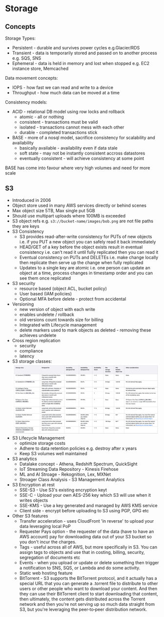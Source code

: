 # Storage

## Concepts

Storage Types:

- Persistent - durable and survives power cycles e.g.Glacier/RDS
- Transient - data is temporarily stored and passed on to another process e.g. SQS, SNS
- Ephemeral - data is held in memory and lost when stopped e.g. EC2 instance store, Memcached

Data movement concepts:

- IOPS - how fast we can read and write to a device
- Throughput - how much data can be moved at a time

Consistency models:

- ACID - relational DB model using row locks and rollback
  - atomic - all or nothing
  - consistent - transactions must be valid
  - isolated - transactions cannot mess with each other
  - durable - completed transactions stick
- BASE - more of a nosql model, sacrifice consistency for scalability and availability
  - basically available - availability even if data stale
  - soft state - may not be instantly consistent accross datastores
  - eventually consistent - will achieve consistency at some point

BASE has come into favour where very high volumes and need for more scale

## S3

- Introduced in 2006
- Object store used in many AWS services directly or behind scenes
- Max object size 5TB, Max single put 5GB
- Should use multipart uploads where 100MB is exceeded
- S3 object refs e.g. `s3://bucket-name/images/bob.png` are not file paths they are keys
- S3 Consistency
  - S3 provides read-after-write consistency for PUTs of new objects i.e. if you PUT a new object you can safely read it back immediately
  - HEAD/GET of a key before the object exists result in eventual consistency i.e. can't read it until fully replicated then you can read it
  - Eventual consistency on PUTs and DELETEs i.e. make change locally then replicate then serve up the change when fully replicated
  - Updates to a single key are atomic i.e. one person can update an object at a time, process changes in timestamp order and you can see them once replicated
- S3 security
  - resource based (object ACL, bucket policy)
  - User based (IAM policies)
  - Optional MFA before delete - protect from accidental 
- Versioning
  - new version of object with each write
  - enables undelete / rollback
  - old versions count towards size for billing
  - Integrated with Lifecycle management
  - delete markers used to mark objects as deleted - removing these achieves undelete
- Cross region replication
  - security
  - compliance
  - latency
- S3 storage classes: ![S3 Storage Classes](../images/s3-storage-classes.png)
- S3 Lifecycle Management
  - optimize storage costs
  - Adhere to data retention policies e.g. destroy after x years
  - Keep S3 volumes well maintained
- S3 analytics
  - Datalake concept - Athena, Redshift Spectrum, QuickSight
  - IoT Streaming Data Repository - Kinesis Firehose
  - ML and AI Stroage - Rekognition, Lex, MXNet
  - Stroager Class Analysis - S3 Management Analytics
- S3 Encryption at rest
  - SSE-S3 - Use S3's existing encryption keyt
  - SSE-C - Upload your own AES-256 key which S3 will use when it writes objects
  - SSE-KMS - Use a key generated and managed by AWS KMS service
  - Client side - encrypt before uploading to S3 using PGP, GPG etc
- Other S3 features
  - Transfer acceleration - uses CloudFront 'in reverse' to upload your data leveraging local PoP
  - Requester Pays option - the requester of the data (have to have an AWS account) pay for downloading data out of your S3 bucket so you don't incur the charges.
  - Tags - useful across all of AWS, but more specifically in S3. You can assign tags to objects and use that in costing, billing, security, segregation of documents etc 
  - Events -  when you upload or update or delete something then trigger a notification to SNS, SQS, or Lambda and do some activity.
  - Static web hosting feature
  - BitTorrent - S3 supports the BitTorrent protocol, and it actually has a special URL that you can generate a .torrent file to distribute to other users or other people who want to download your content. And then they can use their BitTorrent client to start downloading that content, then ultimately, the content gets distributed across the Torrent network and then you're not serving up so much data straight from S3, but you're leveraging the peer‑to‑peer distribution network.

